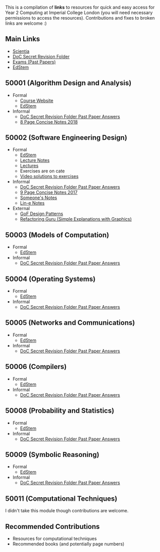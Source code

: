 This is a compilation of **links** to resources for quick and easy access for Year 2 Computing at Imperial College London (you will need necessary permissions to access the resources). Contributions and fixes to broken links are welcome :)

## Main Links
- [Scientia](https://scientia.doc.ic.ac.uk/2122/modules)
- [DoC Secret Revision Folder](https://imperiallondon-my.sharepoint.com/personal/comparn_ic_ac_uk/_layouts/15/onedrive.aspx?FolderCTID=0x0120003E6EB4970049CD478091BA8D73740DEE&id=%2Fpersonal%2Fcomparn%5Fic%5Fac%5Fuk%2FDocuments%2FDoC%20Secret%20Revision%20Folder%2FSecond%20Year)
- [Exams (Past Papers)](https://exams.doc.ic.ac.uk/)
- [EdStem](https://edstem.org/us/courses/14737/discussion/)

## 50001 (Algorithm Design and Analysis)
- Formal
  - [Course Website](https://zenzike.com/algo/)
  - [EdStem](https://edstem.org/us/courses/14694/discussion/)
- Informal
  - [DoC Secret Revision Folder Past Paper Answers](https://imperiallondon-my.sharepoint.com/personal/comparn_ic_ac_uk/_layouts/15/onedrive.aspx?FolderCTID=0x0120003E6EB4970049CD478091BA8D73740DEE&id=%2Fpersonal%2Fcomparn%5Fic%5Fac%5Fuk%2FDocuments%2FDoC%20Secret%20Revision%20Folder%2FSecond%20Year%2FAlgorithms%202%20%2D%20SEA)
  - [8 Page Concise Notes 2018](https://imperiallondon-my.sharepoint.com/personal/comparn_ic_ac_uk/_layouts/15/onedrive.aspx?FolderCTID=0x0120003E6EB4970049CD478091BA8D73740DEE&id=%2Fpersonal%2Fcomparn%5Fic%5Fac%5Fuk%2FDocuments%2FDoC%20Secret%20Revision%20Folder%2FSecond%20Year%2FNotes%2F202%20%2D%20Spooner%2Epdf&parent=%2Fpersonal%2Fcomparn%5Fic%5Fac%5Fuk%2FDocuments%2FDoC%20Secret%20Revision%20Folder%2FSecond%20Year%2FNotes)

## 50002 (Software Engineering Design)
- Formal
  - [EdStem](https://edstem.org/us/courses/14695/discussion/)
  - [Lecture Notes](https://scientia.doc.ic.ac.uk/2122/modules/50002/resources/Lecture%20Notes)
  - [Lectures](https://scientia.doc.ic.ac.uk/2122/modules/50002/resources/Lectures)
  - Exercises are on cate
  - [Video solutions to exercises](https://scientia.doc.ic.ac.uk/2122/modules/50002/resources/Suggested%20Solutions)
- Informal
  - [DoC Secret Revision Folder Past Paper Answers](https://imperiallondon-my.sharepoint.com/personal/comparn_ic_ac_uk/_layouts/15/onedrive.aspx?FolderCTID=0x0120003E6EB4970049CD478091BA8D73740DEE&id=%2Fpersonal%2Fcomparn%5Fic%5Fac%5Fuk%2FDocuments%2FDoC%20Secret%20Revision%20Folder%2FSecond%20Year%2FSED)
  - [9 Page Concise Notes 2017](https://imperiallondon-my.sharepoint.com/personal/comparn_ic_ac_uk/_layouts/15/onedrive.aspx?FolderCTID=0x0120003E6EB4970049CD478091BA8D73740DEE&id=%2Fpersonal%2Fcomparn%5Fic%5Fac%5Fuk%2FDocuments%2FDoC%20Secret%20Revision%20Folder%2FSecond%20Year%2FNotes%2F220%20%2D%20Spooner%2Epdf&parent=%2Fpersonal%2Fcomparn%5Fic%5Fac%5Fuk%2FDocuments%2FDoC%20Secret%20Revision%20Folder%2FSecond%20Year%2FNotes)
  - [Someone's Notes](https://imperiallondon-my.sharepoint.com/:w:/r/personal/comparn_ic_ac_uk/_layouts/15/Doc.aspx?sourcedoc=%7B1789C69B-3C12-4915-9CB3-C16132AE42F1%7D&file=220.docx&action=default&mobileredirect=true)
  - [Lin-e Notes](https://imperiallondon-my.sharepoint.com/personal/comparn_ic_ac_uk/_layouts/15/onedrive.aspx?FolderCTID=0x0120003E6EB4970049CD478091BA8D73740DEE&id=%2Fpersonal%2Fcomparn%5Fic%5Fac%5Fuk%2FDocuments%2FDoC%20Secret%20Revision%20Folder%2FSecond%20Year%2FNotes%2Fco220%20%28Software%20Engineering%20Design%29%2Epdf&parent=%2Fpersonal%2Fcomparn%5Fic%5Fac%5Fuk%2FDocuments%2FDoC%20Secret%20Revision%20Folder%2FSecond%20Year%2FNotes)
- External
  - [GoF Design Patterns](https://b-ok.cc/book/632706/5b3eff)
  - [Refactoring Guru (Simple Explanations with Graphics)](https://refactoring.guru/design-patterns/catalog)

## 50003 (Models of Computation)
- Formal
  - [EdStem](https://edstem.org/us/courses/14696/discussion/)
- Informal
  - [DoC Secret Revision Folder Past Paper Answers](https://imperiallondon-my.sharepoint.com/personal/comparn_ic_ac_uk/_layouts/15/onedrive.aspx?FolderCTID=0x0120003E6EB4970049CD478091BA8D73740DEE&id=%2Fpersonal%2Fcomparn%5Fic%5Fac%5Fuk%2FDocuments%2FDoC%20Secret%20Revision%20Folder%2FSecond%20Year%2FModels%20of%20Computation)

## 50004 (Operating Systems)
- Formal
  - [EdStem](https://edstem.org/us/courses/14697/discussion/)
- Informal
  - [DoC Secret Revision Folder Past Paper Answers](https://imperiallondon-my.sharepoint.com/personal/comparn_ic_ac_uk/_layouts/15/onedrive.aspx?FolderCTID=0x0120003E6EB4970049CD478091BA8D73740DEE&id=%2Fpersonal%2Fcomparn%5Fic%5Fac%5Fuk%2FDocuments%2FDoC%20Secret%20Revision%20Folder%2FSecond%20Year%2FOperating%20Systems)

## 50005 (Networks and Communications)
- Formal
  - [EdStem](https://edstem.org/us/courses/14745/discussion/)
- Informal
  - [DoC Secret Revision Folder Past Paper Answers](https://imperiallondon-my.sharepoint.com/personal/comparn_ic_ac_uk/_layouts/15/onedrive.aspx?FolderCTID=0x0120003E6EB4970049CD478091BA8D73740DEE&id=%2Fpersonal%2Fcomparn%5Fic%5Fac%5Fuk%2FDocuments%2FDoC%20Secret%20Revision%20Folder%2FSecond%20Year%2FNetworks%20and%20Communications)

## 50006 (Compilers)
- Formal
  - [EdStem](https://edstem.org/us/courses/14746/discussion/)
- Informal
  - [DoC Secret Revision Folder Past Paper Answers](https://imperiallondon-my.sharepoint.com/personal/comparn_ic_ac_uk/_layouts/15/onedrive.aspx?FolderCTID=0x0120003E6EB4970049CD478091BA8D73740DEE&id=%2Fpersonal%2Fcomparn%5Fic%5Fac%5Fuk%2FDocuments%2FDoC%20Secret%20Revision%20Folder%2FSecond%20Year%2FCompilers)

## 50008 (Probability and Statistics)
- Formal
  - [EdStem](https://edstem.org/us/courses/14748/discussion/)
- Informal
  - [DoC Secret Revision Folder Past Paper Answers](https://imperiallondon-my.sharepoint.com/personal/comparn_ic_ac_uk/_layouts/15/onedrive.aspx?FolderCTID=0x0120003E6EB4970049CD478091BA8D73740DEE&id=%2Fpersonal%2Fcomparn%5Fic%5Fac%5Fuk%2FDocuments%2FDoC%20Secret%20Revision%20Folder%2FSecond%20Year%2FProbability%20and%20Statistics)

## 50009 (Symbolic Reasoning)
- Formal
  - [EdStem](https://edstem.org/us/courses/14749/discussion/)
- Informal
  - [DoC Secret Revision Folder Past Paper Answers](https://imperiallondon-my.sharepoint.com/personal/comparn_ic_ac_uk/_layouts/15/onedrive.aspx?FolderCTID=0x0120003E6EB4970049CD478091BA8D73740DEE&id=%2Fpersonal%2Fcomparn%5Fic%5Fac%5Fuk%2FDocuments%2FDoC%20Secret%20Revision%20Folder%2FMSc%20Computing%2Fsymbolic%20ai)

## 50011 (Computational Techniques)

I didn't take this module though contributions are welcome.

## Recommended Contributions
- Resources for computational techniques
- Recommended books (and potentially page numbers)
